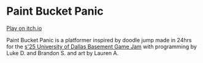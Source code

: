 # Paint Bucket Panic

[Play on itch.io](https://lukedulworth.itch.io/paint-bucket-panic)

Paint Bucket Panic is a platformer inspired by doodle jump made in 24hrs for the [s'25 University of Dallas Basement Game Jam](https://itch.io/jam/ud-s25/entries) with programming by Luke D. and Brandon S. and art by Lauren A.

